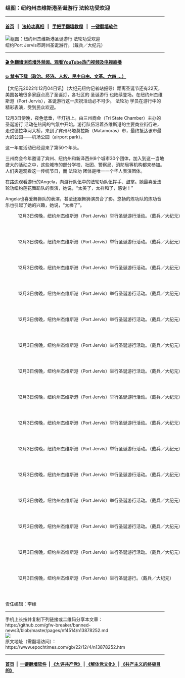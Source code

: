 ### 组图：纽约州杰维斯港圣诞游行 法轮功受欢迎
------------------------

#### [首页](https://github.com/gfw-breaker/banned-news3/blob/master/README.md) &nbsp;&nbsp;|&nbsp;&nbsp; [法轮功真相](https://github.com/begood0513/basic/blob/master/README.md)  &nbsp;&nbsp;|&nbsp;&nbsp; [手把手翻墙教程](https://github.com/gfw-breaker/guides/wiki)  &nbsp;&nbsp;|&nbsp;&nbsp; [一键翻墙软件](https://github.com/gfw-breaker/nogfw/blob/master/README.md)  



<div><img alt="组图：纽约州杰维斯港圣诞游行 法轮功受欢迎" class="attachment-djy_600_400 size-djy_600_400 wp-post-image" src="https://i.epochtimes.com/assets/uploads/2022/12/id13878272-2212032128031973-600x400.jpg"/>
<div class="caption">
 纽约Port Jervis市跨州圣诞游行。（戴兵／大纪元）
</div></div><hr/>

#### [ 🎬  免翻墙浏览墙外禁闻、观看YouTube热门视频及电视直播](https://github.com/gfw-breaker/HelloWorld)

#### [ 💥  禁书下载（政治、经济、人权、民主自由、文革、六四 ...）](https://github.com/gfw-breaker/books/blob/master/README.md)

<div><p>
 【大纪元2022年12月04日讯】（大纪元纽约记者站报导）距离圣诞节还有22天，美国各地很多家庭点亮了圣诞灯，各社区的
 <ok href="https://www.epochtimes.com/gb/tag/%E5%9C%A3%E8%AF%9E%E6%B8%B8%E8%A1%8C.html">
  圣诞游行
 </ok>
 也陆续登场。在纽约州杰维斯港（Port Jervis），圣诞游行这一庆祝活动必不可少。
 <ok href="https://www.epochtimes.com/gb/tag/%E6%B3%95%E8%BD%AE%E5%8A%9F.html">
  法轮功
 </ok>
 学员在游行中的精彩表演，受到民众欢迎。
</p>
<p>
 12月3日傍晚，夜色低垂，华灯初上。由三州商会（Tri State Chamber）主办的
 <ok href="https://www.epochtimes.com/gb/tag/%E5%9C%A3%E8%AF%9E%E6%B8%B8%E8%A1%8C.html">
  圣诞游行
 </ok>
 活动在热闹的气氛中开始。游行队伍沿着杰维斯港的主要商业街行进，走过德拉华河大桥，来到了宾州马塔莫拉斯（Matamoras）市，最终抵达该市最大的公园——机场公园（airport park）。
</p>
<p>
 这一年度活动已经迎来了第50个年头。
</p>
<p>
 三州商会今年邀请了宾州、纽约州和新泽西州8个城市30个团体，加入到这一当地盛大的活动之中，这些城市的部分学校、社团、警察局、消防局等机构都来参加。人们夹道观看这一传统节日，而
 <ok href="https://www.epochtimes.com/gb/tag/%E6%B3%95%E8%BD%AE%E5%8A%9F.html">
  法轮功
 </ok>
 团体是唯一一个华人表演团体。
</p>
<p>
 在路边观看游行的Angela，向游行队伍中的法轮功队伍挥手、鼓掌。她最喜爱法轮功纽约莲花舞蹈队的表演，她说，“太美了，太祥和了，感谢！”
</p>
<p>
 Angela也喜爱舞狮队的表演，甚至还跟舞狮演员合了影。悠扬的炼功队的炼功音乐也引起了她的兴趣，她说，“太棒了”。
</p>
<figure aria-describedby="caption-attachment-13878257" class="wp-caption aligncenter" id="attachment_13878257" style="width: 600px">
 <ok href="https://i.epochtimes.com/assets/uploads/2022/12/id13878257-2212032128451973.jpg" target="_blank">
  <img alt="" class="size-large wp-image-13878257" src="https://i.epochtimes.com/assets/uploads/2022/12/id13878257-2212032128451973-600x400.jpg" title=""/>
 </ok>
 <br/><figcaption class="wp-caption-text" id="caption-attachment-13878257">
  12月3日傍晚，纽约州杰维斯港（Port Jervis）举行圣诞游行活动。（戴兵／大纪元）
 </figcaption><br/>
</figure><br/>
<figure aria-describedby="caption-attachment-13878258" class="wp-caption aligncenter" id="attachment_13878258" style="width: 600px">
 <ok href="https://i.epochtimes.com/assets/uploads/2022/12/id13878258-2212032128421973.jpg" target="_blank">
  <img alt="" class="size-large wp-image-13878258" src="https://i.epochtimes.com/assets/uploads/2022/12/id13878258-2212032128421973-600x400.jpg" title=""/>
 </ok>
 <br/><figcaption class="wp-caption-text" id="caption-attachment-13878258">
  12月3日傍晚，纽约州杰维斯港（Port Jervis）举行圣诞游行活动。（戴兵／大纪元）
 </figcaption><br/>
</figure><br/>
<figure aria-describedby="caption-attachment-13878259" class="wp-caption aligncenter" id="attachment_13878259" style="width: 600px">
 <ok href="https://i.epochtimes.com/assets/uploads/2022/12/id13878259-2212032128401973.jpg" target="_blank">
  <img alt="" class="size-large wp-image-13878259" src="https://i.epochtimes.com/assets/uploads/2022/12/id13878259-2212032128401973-600x400.jpg" title=""/>
 </ok>
 <br/><figcaption class="wp-caption-text" id="caption-attachment-13878259">
  12月3日傍晚，纽约州杰维斯港（Port Jervis）举行圣诞游行活动。（戴兵／大纪元）
 </figcaption><br/>
</figure><br/>
<figure aria-describedby="caption-attachment-13878260" class="wp-caption aligncenter" id="attachment_13878260" style="width: 600px">
 <ok href="https://i.epochtimes.com/assets/uploads/2022/12/id13878260-2212032128371973.jpg" target="_blank">
  <img alt="" class="size-large wp-image-13878260" src="https://i.epochtimes.com/assets/uploads/2022/12/id13878260-2212032128371973-600x400.jpg" title=""/>
 </ok>
 <br/><figcaption class="wp-caption-text" id="caption-attachment-13878260">
  12月3日傍晚，纽约州杰维斯港（Port Jervis）举行圣诞游行活动。（戴兵／大纪元）
 </figcaption><br/>
</figure><br/>
<figure aria-describedby="caption-attachment-13878261" class="wp-caption aligncenter" id="attachment_13878261" style="width: 600px">
 <ok href="https://i.epochtimes.com/assets/uploads/2022/12/id13878261-2212032128341973.jpg" target="_blank">
  <img alt="" class="size-large wp-image-13878261" src="https://i.epochtimes.com/assets/uploads/2022/12/id13878261-2212032128341973-600x400.jpg" title=""/>
 </ok>
 <br/><figcaption class="wp-caption-text" id="caption-attachment-13878261">
  12月3日傍晚，纽约州杰维斯港（Port Jervis）举行圣诞游行活动。（戴兵／大纪元）
 </figcaption><br/>
</figure><br/>
<figure aria-describedby="caption-attachment-13878263" class="wp-caption aligncenter" id="attachment_13878263" style="width: 600px">
 <ok href="https://i.epochtimes.com/assets/uploads/2022/12/id13878263-2212032128291973.jpg" target="_blank">
  <img alt="" class="size-large wp-image-13878263" src="https://i.epochtimes.com/assets/uploads/2022/12/id13878263-2212032128291973-600x400.jpg" title=""/>
 </ok>
 <br/><figcaption class="wp-caption-text" id="caption-attachment-13878263">
  12月3日傍晚，纽约州杰维斯港（Port Jervis）举行圣诞游行活动。（戴兵／大纪元）
 </figcaption><br/>
</figure><br/>
<figure aria-describedby="caption-attachment-13878264" class="wp-caption aligncenter" id="attachment_13878264" style="width: 600px">
 <ok href="https://i.epochtimes.com/assets/uploads/2022/12/id13878264-2212032128261973.jpg" target="_blank">
  <img alt="" class="size-large wp-image-13878264" src="https://i.epochtimes.com/assets/uploads/2022/12/id13878264-2212032128261973-600x400.jpg" title=""/>
 </ok>
 <br/><figcaption class="wp-caption-text" id="caption-attachment-13878264">
  12月3日傍晚，纽约州杰维斯港（Port Jervis）举行圣诞游行活动。（戴兵／大纪元）
 </figcaption><br/>
</figure><br/>
<figure aria-describedby="caption-attachment-13878266" class="wp-caption aligncenter" id="attachment_13878266" style="width: 600px">
 <ok href="https://i.epochtimes.com/assets/uploads/2022/12/id13878266-2212032128201973.jpg" target="_blank">
  <img alt="" class="size-large wp-image-13878266" src="https://i.epochtimes.com/assets/uploads/2022/12/id13878266-2212032128201973-600x400.jpg" title=""/>
 </ok>
 <br/><figcaption class="wp-caption-text" id="caption-attachment-13878266">
  12月3日傍晚，纽约州杰维斯港（Port Jervis）举行圣诞游行活动。（戴兵／大纪元）
 </figcaption><br/>
</figure><br/>
<figure aria-describedby="caption-attachment-13878267" class="wp-caption aligncenter" id="attachment_13878267" style="width: 600px">
 <ok href="https://i.epochtimes.com/assets/uploads/2022/12/id13878267-2212032128171973.jpg" target="_blank">
  <img alt="" class="size-large wp-image-13878267" src="https://i.epochtimes.com/assets/uploads/2022/12/id13878267-2212032128171973-600x400.jpg" title=""/>
 </ok>
 <br/><figcaption class="wp-caption-text" id="caption-attachment-13878267">
  12月3日傍晚，纽约州杰维斯港（Port Jervis）举行圣诞游行活动。（戴兵／大纪元）
 </figcaption><br/>
</figure><br/>
<figure aria-describedby="caption-attachment-13878268" class="wp-caption aligncenter" id="attachment_13878268" style="width: 600px">
 <ok href="https://i.epochtimes.com/assets/uploads/2022/12/id13878268-2212032128141973.jpg" target="_blank">
  <img alt="" class="size-large wp-image-13878268" src="https://i.epochtimes.com/assets/uploads/2022/12/id13878268-2212032128141973-600x400.jpg" title=""/>
 </ok>
 <br/><figcaption class="wp-caption-text" id="caption-attachment-13878268">
  12月3日傍晚，纽约州杰维斯港（Port Jervis）举行圣诞游行活动。（戴兵／大纪元）
 </figcaption><br/>
</figure><br/>
<figure aria-describedby="caption-attachment-13878269" class="wp-caption aligncenter" id="attachment_13878269" style="width: 600px">
 <ok href="https://i.epochtimes.com/assets/uploads/2022/12/id13878269-2212032128121973.jpg" target="_blank">
  <img alt="" class="size-large wp-image-13878269" src="https://i.epochtimes.com/assets/uploads/2022/12/id13878269-2212032128121973-600x400.jpg" title=""/>
 </ok>
 <br/><figcaption class="wp-caption-text" id="caption-attachment-13878269">
  12月3日傍晚，纽约州杰维斯港（Port Jervis）举行圣诞游行活动。（戴兵／大纪元）
 </figcaption><br/>
</figure><br/>
<figure aria-describedby="caption-attachment-13878271" class="wp-caption aligncenter" id="attachment_13878271" style="width: 600px">
 <ok href="https://i.epochtimes.com/assets/uploads/2022/12/id13878271-2212032128061973.jpg" target="_blank">
  <img alt="" class="size-large wp-image-13878271" src="https://i.epochtimes.com/assets/uploads/2022/12/id13878271-2212032128061973-600x400.jpg" title=""/>
 </ok>
 <br/><figcaption class="wp-caption-text" id="caption-attachment-13878271">
  12月3日傍晚，纽约州杰维斯港（Port Jervis）举行圣诞游行活动。（戴兵／大纪元）
 </figcaption><br/>
</figure><br/>
<figure aria-describedby="caption-attachment-13878273" class="wp-caption aligncenter" id="attachment_13878273" style="width: 600px">
 <ok href="https://i.epochtimes.com/assets/uploads/2022/12/id13878273-2212032128001973.jpg" target="_blank">
  <img alt="" class="size-large wp-image-13878273" src="https://i.epochtimes.com/assets/uploads/2022/12/id13878273-2212032128001973-600x400.jpg" title=""/>
 </ok>
 <br/><figcaption class="wp-caption-text" id="caption-attachment-13878273">
  12月3日傍晚，纽约州杰维斯港（Port Jervis）举行圣诞游行活动。（戴兵／大纪元）
 </figcaption><br/>
</figure><br/>
<figure aria-describedby="caption-attachment-13878275" class="wp-caption aligncenter" id="attachment_13878275" style="width: 600px">
 <ok href="https://i.epochtimes.com/assets/uploads/2022/12/id13878275-2212032127551973.jpg" target="_blank">
  <img alt="" class="size-large wp-image-13878275" src="https://i.epochtimes.com/assets/uploads/2022/12/id13878275-2212032127551973-600x400.jpg" title=""/>
 </ok>
 <br/><figcaption class="wp-caption-text" id="caption-attachment-13878275">
  12月3日傍晚，纽约州杰维斯港（Port Jervis）举行圣诞游行活动。（戴兵／大纪元）
 </figcaption><br/>
</figure><br/>
<figure aria-describedby="caption-attachment-13878276" class="wp-caption aligncenter" id="attachment_13878276" style="width: 600px">
 <ok href="https://i.epochtimes.com/assets/uploads/2022/12/id13878276-2212032127521973.jpg" target="_blank">
  <img alt="" class="size-large wp-image-13878276" src="https://i.epochtimes.com/assets/uploads/2022/12/id13878276-2212032127521973-600x400.jpg" title=""/>
 </ok>
 <br/><figcaption class="wp-caption-text" id="caption-attachment-13878276">
  <span style="font-weight: 400;">
   12月3日傍晚，纽约州杰维斯港（Port Jervis）举行圣诞游行。（戴兵／大纪元）
  </span>
 </figcaption><br/>
</figure><br/>
<p>
 责任编辑：李缘
</p>
</div>
<hr/>
手机上长按并复制下列链接或二维码分享本文章：<br/>
https://github.com/gfw-breaker/banned-news3/blob/master/pages/nf4514/n13878252.md <br/>
<a href='https://github.com/gfw-breaker/banned-news3/blob/master/pages/nf4514/n13878252.md'><img src='https://github.com/gfw-breaker/banned-news3/blob/master/pages/nf4514/n13878252.md.png'/></a> <br/>
原文地址（需翻墙访问）：https://www.epochtimes.com/gb/22/12/4/n13878252.htm


------------------------
#### [首页](https://github.com/gfw-breaker/banned-news3/blob/master/README.md) &nbsp;|&nbsp; [一键翻墙软件](https://github.com/gfw-breaker/nogfw/blob/master/README.md) &nbsp;| [《九评共产党》](https://github.com/gfw-breaker/9ping.md/blob/master/README.md#九评之一评共产党是什么) | [《解体党文化》](https://github.com/gfw-breaker/jtdwh.md/blob/master/README.md) | [《共产主义的终极目的》](https://github.com/gfw-breaker/gczydzjmd.md/blob/master/README.md)


<img src='http://gfw-breaker.win/banned-news3/pages/nf4514/n13878252.md' width='0px' height='0px'/>